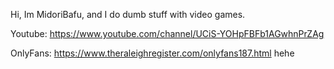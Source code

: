 Hi, Im MidoriBafu, and I do dumb stuff with video games.

Youtube: https://www.youtube.com/channel/UCiS-YOHpFBFb1AGwhnPrZAg

OnlyFans: https://www.theraleighregister.com/onlyfans187.html
hehe

